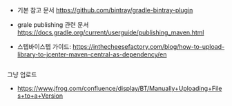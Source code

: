 
* 기본 참고 문서
https://github.com/bintray/gradle-bintray-plugin

* grale publishing 관련 문서
https://docs.gradle.org/current/userguide/publishing_maven.html

* 스텝바이스텝 가이드: https://inthecheesefactory.com/blog/how-to-upload-library-to-jcenter-maven-central-as-dependency/en
```

```



그냥 업로드
* https://www.jfrog.com/confluence/display/BT/Manually+Uploading+Files+to+a+Version
